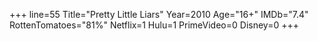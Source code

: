 +++
line=55
Title="Pretty Little Liars"
Year=2010
Age="16+"
IMDb="7.4"
RottenTomatoes="81%"
Netflix=1
Hulu=1
PrimeVideo=0
Disney=0
+++

